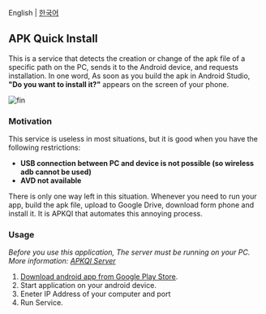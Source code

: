 English |  <a href="README.ko.md">한국어</a>

## APK Quick Install
This is a service that detects the creation or change of the apk file of a specific path on the PC, sends it to the Android device, and requests installation. In one word, As soon as you build the apk in Android Studio, <strong>"Do you want to install it?"</strong> appears on the screen of your phone.

![fin](https://user-images.githubusercontent.com/43294688/84275058-92be0b00-ab6b-11ea-91ec-10b020ed0fb4.gif)

### Motivation
This service is useless in most situations, but it is good when you have the following restrictions:

* <strong>USB connection between PC and device is not possible (so wireless adb cannot be used)</strong>
* <strong>AVD not available</strong>

There is only one way left in this situation. Whenever you need to run your app, build the apk file, upload to Google Drive, download form phone and install it. It is APKQI that automates this annoying process.

### Usage
 _Before you use this application, The server must be running on your PC. More information: <a href="https://github.com/wirekang/apk-quick-install-server">APKQI Server</a>_ 
 
1. <a href="https://play.google.com/store/apps/details?id=com.wirekang.apkqi">Download android app from Google Play Store</a>.
2. Start application on your android device.
3. Eneter IP Address of your computer and port
4. Run Service.
